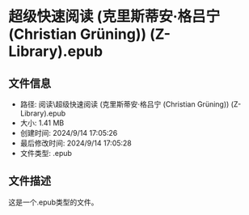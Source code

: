 ﻿# 超级快速阅读 (克里斯蒂安·格吕宁 (Christian Grüning)) (Z-Library).epub

## 文件信息
- 路径: 阅读\超级快速阅读 (克里斯蒂安·格吕宁 (Christian Grüning)) (Z-Library).epub
- 大小: 1.41 MB
- 创建时间: 2024/9/14 17:05:26
- 最后修改时间: 2024/9/14 17:05:28
- 文件类型: .epub

## 文件描述
这是一个.epub类型的文件。

